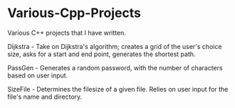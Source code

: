 # Various-Cpp-Projects
Various C++ projects that I have written.


Dijkstra - Take on Dijkstra's algorithm; creates a grid of the user's choice size, asks for a start and end point, generates the shortest path.

PassGen - Generates a random password, with the number of characters based on user input.

SizeFile - Determines the filesize of a given file. Relies on user input for the file's name and directory.
